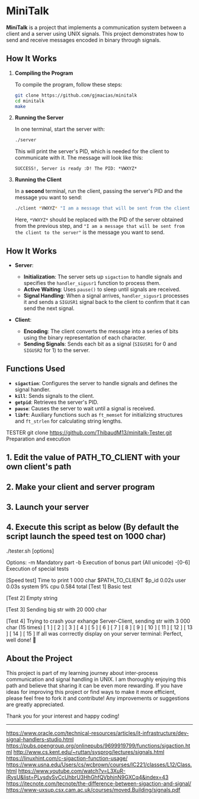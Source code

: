 # MiniTalk

**MiniTalk** is a project that implements a communication system between a client and a server using UNIX signals. This project demonstrates how to send and receive messages encoded in binary through signals.

## How It Works

1. **Compiling the Program**

   To compile the program, follow these steps:

   ```bash
   git clone https://github.com/gjmacias/minitalk
   cd minitalk
   make
   ```

2. **Running the Server**

   In one terminal, start the server with:

   ```bash
   ./server
   ```

   This will print the server's PID, which is needed for the client to communicate with it. The message will look like this:

   ```
   SUCCESS!, Server is ready :D! The PID: *VWXYZ*
   ```

3. **Running the Client**

   In a **second** terminal, run the client, passing the server's PID and the message you want to send:

   ```bash
   ./client *VWXYZ* "I am a message that will be sent from the client to the server"
   ```

   Here, `*VWXYZ*` should be replaced with the PID of the server obtained from the previous step, and `"I am a message that will be sent from the client to the server"` is the message you want to send.

## How It Works

- **Server**:
  - **Initialization**: The server sets up `sigaction` to handle signals and specifies the `handler_sigusr1` function to process them.
  - **Active Waiting**: Uses `pause()` to sleep until signals are received.
  - **Signal Handling**: When a signal arrives, `handler_sigusr1` processes it and sends a `SIGUSR1` signal back to the client to confirm that it can send the next signal.

- **Client**:
  - **Encoding**: The client converts the message into a series of bits using the binary representation of each character.
  - **Sending Signals**: Sends each bit as a signal (`SIGUSR1` for 0 and `SIGUSR2` for 1) to the server.

## Functions Used

- **`sigaction`**: Configures the server to handle signals and defines the signal handler.
- **`kill`**: Sends signals to the client.
- **`getpid`**: Retrieves the server's PID.
- **`pause`**: Causes the server to wait until a signal is received.
- **`libft`**: Auxiliary functions such as `ft_memset` for initializing structures and `ft_strlen` for calculating string lengths.
  
TESTER
git clone https://github.com/ThibaudM13/minitalk-Tester.git
Preparation and execution

## 1. Edit the value of PATH_TO_CLIENT with your own client's path
## 2. Make your client and server program
## 3. Launch your server
## 4. Execute this script as below (By default the script launch the speed test on 1000 char)

./tester.sh <your server PID> [options]

Options:
  -m      Mandatory part
  -b      Execution of bonus part (All unicode)
  -[0-6]  Execution of special tests

  [Speed test]   Time to print 1 000 char 
$PATH_TO_CLIENT $p_id   0.02s user 0.03s system 9% cpu 0.584 total
 [Test 1]       Basic test 

 [Test 2]       Empty string

 [Test 3]       Sending big str with 20 000 char

 [Test 4]       Trying to crash your exhange Server-Client, sending str with 3 000 char (15 times) 
 [ 1 ] [ 2 ] [ 3 ] [ 4 ] [ 5 ] [ 6 ] [ 7 ] [ 8 ] [ 9 ] [ 10 ] [ 11 ] [ 12 ] [ 13 ] [ 14 ] [ 15 ]
If all was corrrectly display on your server terminal: Perfect, well done! 💪

## About the Project

This project is part of my learning journey about inter-process communication and signal handling in UNIX. I am thoroughly enjoying this path and believe that sharing it can be even more rewarding. If you have ideas for improving this project or find ways to make it more efficient, please feel free to fork it and contribute! Any improvements or suggestions are greatly appreciated.

Thank you for your interest and happy coding!

---

https://www.oracle.com/technical-resources/articles/it-infrastructure/dev-signal-handlers-studio.html
https://pubs.opengroup.org/onlinepubs/9699919799/functions/sigaction.html
http://www.cs.kent.edu/~ruttan/sysprog/lectures/signals.html
https://linuxhint.com/c-sigaction-function-usage/
https://www.usna.edu/Users/cs/wcbrown/courses/IC221/classes/L12/Class.html
https://www.youtube.com/watch?v=L3XuR-iRysU&list=PLysdvSvCcUhbrU3HhGhfQVbhjnN9GXCq4&index=43
https://itecnote.com/tecnote/the-difference-between-sigaction-and-signal/
https://www-uxsup.csx.cam.ac.uk/courses/moved.Building/signals.pdf
